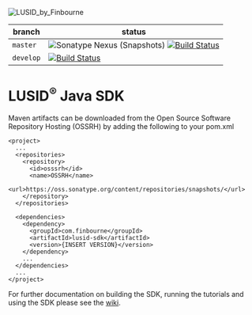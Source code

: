 ![LUSID_by_Finbourne](https://content.finbourne.com/LUSID_repo.png)

| branch | status |
| --- | --- |
| `master` | ![Sonatype Nexus (Snapshots)](https://img.shields.io/nexus/s/com.finbourne/lusid-sdk?server=https%3A%2F%2Foss.sonatype.org) [![Build Status](https://travis-ci.org/finbourne/lusid-sdk-java.svg?branch=master)](https://travis-ci.org/finbourne/lusid-sdk-java) |
| `develop` | [![Build Status](https://travis-ci.org/finbourne/lusid-sdk-java.svg?branch=develop)](https://travis-ci.org/finbourne/lusid-sdk-java) |

# LUSID<sup>®</sup> Java SDK

Maven artifacts can be downloaded from the Open Source Software Repository Hosting (OSSRH) by adding the following to your pom.xml

```
<project>
  ...
  <repositories>
    <repository>
      <id>osssrh</id>
      <name>OSSRH</name>
      <url>https://oss.sonatype.org/content/repositories/snapshots/</url>
    </repository>
  </repositories>

  <dependencies>
    <dependency>
      <groupId>com.finbourne</groupId>
      <artifactId>lusid-sdk</artifactId>
      <version>{INSERT VERSION}</version>
    </dependency>
    ...
  </dependencies>
  ...
</project>
```


For further documentation on building the SDK, running the tutorials and using the SDK please see the [wiki](https://github.com/finbourne/lusid-sdk-java/wiki).

